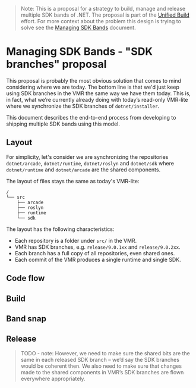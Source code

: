 > Note: This is a proposal for a strategy to build, manage and release multiple SDK bands of .NET. The proposal is part of the [Unified Build](./README.md) effort. For more context about the problem this design is trying to solve see the [Managing SDK Bands](./VMR-Managing-SDK-Bands.md) document.

# Managing SDK Bands - "SDK branches" proposal

This proposal is probably the most obvious solution that comes to mind considering where we are today. The bottom line is that we'd just keep using SDK branches in the VMR the same way we have them today. This is, in fact, what we’re currently already doing with today’s read-only VMR-lite where we synchronize the SDK branches of `dotnet/installer`.

This document describes the end-to-end process from developing to shipping multiple SDK bands using this model.

## Layout

For simplicity, let's consider we are synchronizing the repositories `dotnet/arcade`, `dotnet/runtime`, `dotnet/roslyn` and `dotnet/sdk` where `dotnet/runtime` and `dotnet/arcade` are the shared components.

The layout of files stays the same as today's VMR-lite:

```
/
└── src
    ├── arcade
    ├── roslyn
    ├── runtime
    └── sdk
```

The layout has the following characteristics:
- Each repository is a folder under `src/` in the VMR.
- VMR has SDK branches, e.g. `release/9.0.1xx` and `release/9.0.2xx`.
- Each branch has a full copy of all repositories, even shared ones.
- Each commit of the VMR produces a single runtime and single SDK.

## Code flow

## Build

## Band snap

## Release

> TODO - note: However, we need to make sure the shared bits are the same in each released SDK branch – we’d say the SDK branches would be coherent then. We also need to make sure that changes made to the shared components in VMR’s SDK branches are flown everywhere appropriately.
